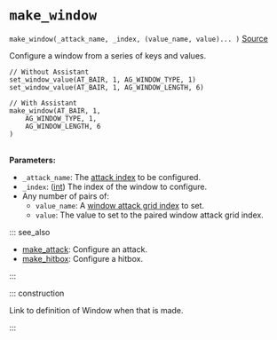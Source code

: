 # `make_window`

`make_window(_attack_name, _index, (value_name, value)... )` [Source](https://github.com/Rivals-Workshop-Community-Projects/injector-library/blob/main/inject/attacks.gml)

Configure a window from a series of keys and values.

```gml
// Without Assistant
set_window_value(AT_BAIR, 1, AG_WINDOW_TYPE, 1)
set_window_value(AT_BAIR, 1, AG_WINDOW_LENGTH, 6)

// With Assistant
make_window(AT_BAIR, 1,
    AG_WINDOW_TYPE, 1,
    AG_WINDOW_LENGTH, 6
)
```

\
**Parameters:**

- `_attack_name`: The [attack index](https://rivalsofaether.com/attack-indexes/) to be configured.
- `_index`: ([int](/workshop_guide/programming/learning_path/data_types.md#integers)) The index of the window to
  configure.
- Any number of pairs of:
    - `value_name`:
      A [window attack grid index](https://rivalsofaether.com/attack-grid-arindexes/#post-153:~:text=Window%20Data,These%20values%20only)
      to set.
    - `value`: The value to set to the paired window attack grid index.

::: see_also

- [make_attack](make_attack.md): Configure an attack.
- [make_hitbox](make_hitbox.md): Configure a hitbox.

:::

::: construction

Link to definition of Window when that is made.

:::